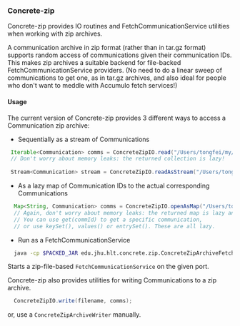 ### Concrete-zip

Concrete-zip provides IO routines and FetchCommunicationService utilities
when working with zip archives.

A communication archive in zip format (rather than in tar.gz format) 
supports random access of communications given their communication IDs.
This makes zip archives a suitable backend for file-backed
FetchCommunicationService providers. (No need to do a linear sweep of
communications to get one, as in tar.gz archives, and also ideal for 
people who don't want to meddle with Accumulo fetch services!)

#### Usage

The current version of Concrete-zip provides 3 different ways to access
a Communication zip archive:

* Sequentially as a stream of Communications

```java
 Iterable<Communication> comms = ConcreteZipIO.read("/Users/tongfei/my/data/LDC2014E13filtered/test.zip")
 // Don't worry about memory leaks: the returned collection is lazy!
 
 Stream<Communication> stream = ConcreteZipIO.readAsStream("/Users/tongfei/my/data/LDC2014E13filtered/test.zip")
```

* As a lazy map of Communication IDs to the actual corresponding Communications

```java
  Map<String, Communication> comms = ConcreteZipIO.openAsMap("/Users/tongfei/my/data/LDC2014E13filtered/test.zip")
  // Again, don't worry about memory leaks: the returned map is lazy and immutable.
  // You can use get(commId) to get a specific communication, 
  // or use keySet(), values() or entrySet(). These are all lazy.
```

* Run as a FetchCommunicationService

```sh
  java -cp $PACKED_JAR edu.jhu.hlt.concrete.zip.ConcreteZipArchiveFetchServiceLauncher $PATH_TO_ZIP $PORT
```
Starts a zip-file-based `FetchCommunicationService` on the given port.

Concrete-zip also provides utilities for writing Communications to a zip
archive.

```java
  ConcreteZipIO.write(filename, comms);
```
or, use a `ConcreteZipArchiveWriter` manually.

